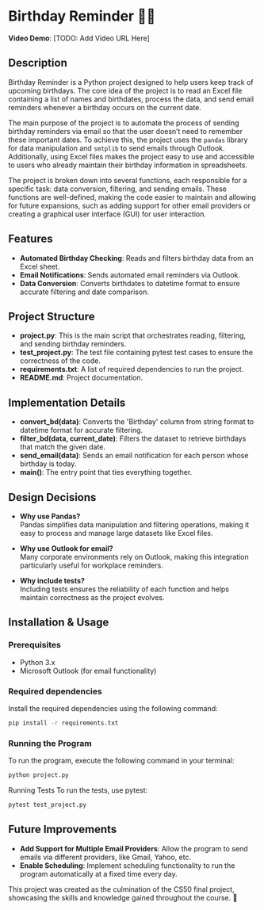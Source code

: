 # Birthday Reminder 🎂🎈

**Video Demo**: [TODO: Add Video URL Here]

## Description

Birthday Reminder is a Python project designed to help users keep track of upcoming birthdays. The core idea of the project is to read an Excel file containing a list of names and birthdates, process the data, and send email reminders whenever a birthday occurs on the current date.

The main purpose of the project is to automate the process of sending birthday reminders via email so that the user doesn’t need to remember these important dates. To achieve this, the project uses the `pandas` library for data manipulation and `smtplib` to send emails through Outlook. Additionally, using Excel files makes the project easy to use and accessible to users who already maintain their birthday information in spreadsheets.

The project is broken down into several functions, each responsible for a specific task: data conversion, filtering, and sending emails. These functions are well-defined, making the code easier to maintain and allowing for future expansions, such as adding support for other email providers or creating a graphical user interface (GUI) for user interaction.


## Features

- **Automated Birthday Checking**: Reads and filters birthday data from an Excel sheet.
- **Email Notifications**: Sends automated email reminders via Outlook.
- **Data Conversion**: Converts birthdates to datetime format to ensure accurate filtering and date comparison.

## Project Structure

- **project.py**: This is the main script that orchestrates reading, filtering, and sending birthday reminders.
- **test_project.py**: The test file containing pytest test cases to ensure the correctness of the code.
- **requirements.txt**: A list of required dependencies to run the project.
- **README.md**: Project documentation.

## Implementation Details

- **convert_bd(data)**: Converts the 'Birthday' column from string format to datetime format for accurate filtering.
- **filter_bd(data, current_date)**: Filters the dataset to retrieve birthdays that match the given date.
- **send_email(data)**: Sends an email notification for each person whose birthday is today.
- **main()**: The entry point that ties everything together.

## Design Decisions

- **Why use Pandas?**  
  Pandas simplifies data manipulation and filtering operations, making it easy to process and manage large datasets like Excel files.

- **Why use Outlook for email?**  
  Many corporate environments rely on Outlook, making this integration particularly useful for workplace reminders.

- **Why include tests?**  
  Including tests ensures the reliability of each function and helps maintain correctness as the project evolves.

## Installation & Usage

### Prerequisites

- Python 3.x
- Microsoft Outlook (for email functionality)

### Required dependencies

Install the required dependencies using the following command:

```bash
pip install -r requirements.txt
```
### Running the Program

To run the program, execute the following command in your terminal:

```bash
python project.py
```
Running Tests
To run the tests, use pytest:

```bash
pytest test_project.py
```
## Future Improvements

- **Add Support for Multiple Email Providers**: Allow the program to send emails via different providers, like Gmail, Yahoo, etc. 
- **Enable Scheduling**: Implement scheduling functionality to run the program automatically at a fixed time every day.

This project was created as the culmination of the CS50 final project, showcasing the skills and knowledge gained throughout the course. 🚀

